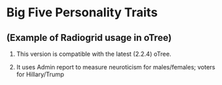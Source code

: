 # Big Five Personality Traits
## (Example of Radiogrid usage in oTree)

1. This version is compatible with the latest (2.2.4) oTree.

2. It uses Admin report to measure neuroticism for males/females; 
voters for Hillary/Trump

